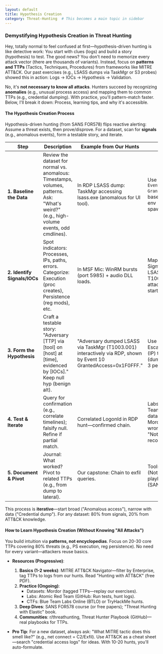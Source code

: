 ```yaml
---
layout: default
title: Hypothesis Creation
category: Threat-Hunting  # This becomes a main topic in sidebar
---
```


### Demystifying Hypothesis Creation in Threat Hunting

Hey, totally normal to feel confused at first—hypothesis-driven hunting is like detective work: You start with clues (logs) and build a story (hypothesis) to test. The good news? You don't need to memorize every attack vector (there are thousands of variants). Instead, focus on **patterns and TTPs** (Tactics, Techniques, Procedures) from frameworks like MITRE ATT&CK. Our past exercises (e.g., LSASS dumps via TaskMgr or S3 probes) showed this in action: Logs → IOCs → Hypothesis → Validation.

No, it's **not necessary to know all attacks**. Hunters succeed by recognizing **anomalies** (e.g., unusual process access) and mapping them to common TTPs (e.g., credential dumping). With practice, you'll pattern-match faster. Below, I'll break it down: Process, learning tips, and why it's accessible.

#### The Hypothesis Creation Process
Hypothesis-driven hunting (from SANS FOR578) flips reactive alerting: Assume a threat exists, then prove/disprove. For a dataset, scan for **signals** (e.g., anomalous events), form a testable story, and iterate.

| Step | Description | Example from Our Hunts | Tools/Tips |
|------|-------------|------------------------|------------|
| **1. Baseline the Data** | Review the dataset for normal vs. anomalous: Timestamps, volumes, patterns. Ask: "What's weird?" (e.g., high-volume events, odd cmdlines). | In RDP LSASS dump: TaskMgr accessing lsass.exe (anomalous for UI tool). | Use SIEM filters (e.g., `EventID=10 GrantedAccess>0x1000`); baselines from your env (e.g., avg PS spawns/day). |
| **2. Identify Signals/IOCs** | Spot indicators: Processes, IPs, paths, errors. Categorize: Execution (proc creates), Persistence (reg mods), etc. | In MSF Mic: WinRM bursts (port 5985) + audio DLL loads. | Map to MITRE (e.g., Sigma rules: "TaskMgr LSASS" for T1003.001). No full attack knowledge—start with top 10 TTPs. |
| **3. Form the Hypothesis** | Craft a testable story: "Adversary [TTP] via [tool] on [host] at [time], evidenced by [IOCs]." Keep null hyp (benign alt). | "Adversary dumped LSASS via TaskMgr (T1003.001) interactively via RDP, shown by Event 10 GrantedAccess=0x1F0FFF." | Use Pyramid of Pain: Escalate from IOCs (IP) to TTPs (dumping). Limit to 1-3 per hunt. |
| **4. Test & Iterate** | Query for confirmation (e.g., correlate timelines); falsify null. Refine if partial match. | Correlated LogonId in RDP hunt—confirmed chain. | Labs: Atomic Red Team (simulate TTPs); datasets: Mordor/HELK. If wrong, pivot (e.g., "Not dump—maybe recon?"). |
| **5. Document & Pivot** | Journal: What worked? Pivot to related TTPs (e.g., from dump to lateral). | Our capstone: Chain to exfil queries. | Tools: Hunting journal (Notion/OneNote); playbooks (SANS/Elastic). |

This process is **iterative**—start broad ("Anomalous access"), narrow with data ("Credential dump"). For any dataset: 80% from signals, 20% from ATT&CK knowledge.

#### How to Learn Hypothesis Creation (Without Knowing "All Attacks")
You build intuition via **patterns, not encyclopedias**. Focus on 20-30 core TTPs covering 80% threats (e.g., PS execution, reg persistence). No need for every variant—attackers reuse basics.

- **Resources (Progressive)**:
  1. **Basics (1-2 weeks)**: MITRE ATT&CK Navigator—filter by Enterprise, tag TTPs to logs from our hunts. Read "Hunting with ATT&CK" (free PDF).
  2. **Practice (Ongoing)**: 
     - Datasets: Mordor (tagged TTPs—replay our exercises).
     - Labs: Atomic Red Team (GitHub: Run tests, hunt logs).
     - CTFs: Blue Team Labs Online (BTLO) or TryHackMe hunts.
  3. **Deep Dives**: SANS FOR578 course (or free papers); "Threat Hunting with Elastic" book.
  4. **Communities**: r/threathunting, Threat Hunter Playbook (GitHub)—real playbooks for TTPs.

- **Pro Tip**: For a new dataset, always ask: "What MITRE tactic does this smell like?" (e.g., net connect = C2/Exfil). Use ATT&CK as a cheat sheet—search "credential access logs" for ideas. With 10-20 hunts, you'll auto-formulate.

